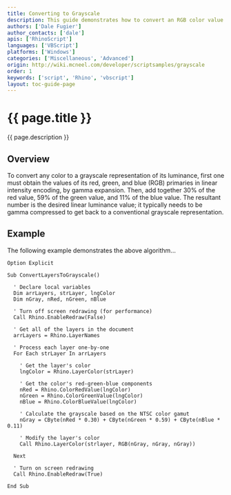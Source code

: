 ```yaml
---
title: Converting to Grayscale
description: This guide demonstrates how to convert an RGB color value to grayscale.
authors: ['Dale Fugier']
author_contacts: ['dale']
apis: ['RhinoScript']
languages: ['VBScript']
platforms: ['Windows']
categories: ['Miscellaneous', 'Advanced']
origin: http://wiki.mcneel.com/developer/scriptsamples/grayscale
order: 1
keywords: ['script', 'Rhino', 'vbscript']
layout: toc-guide-page
---
```


# {{ page.title }}

{{ page.description }}

## Overview

To convert any color to a grayscale representation of its luminance, first one must obtain the values of its red, green, and blue (RGB) primaries in linear intensity encoding, by gamma expansion.  Then, add together 30% of the red value, 59% of the green value, and 11% of the blue value. The resultant number is the desired linear luminance value; it typically needs to be gamma compressed to get back to a conventional grayscale representation.

## Example

The following example demonstrates the above algorithm...

```vbnet
Option Explicit

Sub ConvertLayersToGrayscale()

  ' Declare local variables
  Dim arrLayers, strLayer, lngColor
  Dim nGray, nRed, nGreen, nBlue

  ' Turn off screen redrawing (for performance)
  Call Rhino.EnableRedraw(False)

  ' Get all of the layers in the document
  arrLayers = Rhino.LayerNames

  ' Process each layer one-by-one
  For Each strLayer In arrLayers

    ' Get the layer's color
    lngColor = Rhino.LayerColor(strLayer)

    ' Get the color's red-green-blue components
    nRed = Rhino.ColorRedValue(lngColor)
    nGreen = Rhino.ColorGreenValue(lngColor)
    nBlue = Rhino.ColorBlueValue(lngColor)

    ' Calculate the grayscale based on the NTSC color gamut
    nGray = CByte(nRed * 0.30) + CByte(nGreen * 0.59) + CByte(nBlue * 0.11)

    ' Modify the layer's color
    Call Rhino.LayerColor(strlayer, RGB(nGray, nGray, nGray))

  Next

  ' Turn on screen redrawing
  Call Rhino.EnableRedraw(True)

End Sub
```
